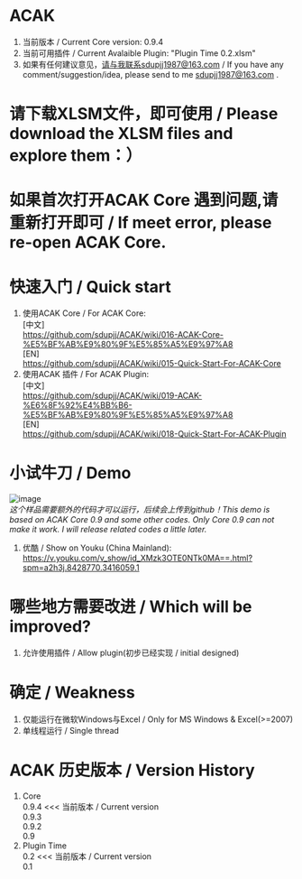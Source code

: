﻿# ACAK
1. 当前版本 / Current Core version: 0.9.4  
2. 当前可用插件 / Current Avalaible Plugin: "Plugin Time 0.2.xlsm"
3. 如果有任何建议意见，请与我联系sdupjj1987@163.com / If you have any comment/suggestion/idea, please send to me sdupjj1987@163.com . 

# 请下载XLSM文件，即可使用 / Please download the XLSM files and explore them：）

# 如果首次打开ACAK Core 遇到问题,请重新打开即可 / If meet error, please re-open ACAK Core.

# 快速入门 / Quick start
1. 使用ACAK Core / For ACAK Core:  
[中文]  
https://github.com/sdupjj/ACAK/wiki/016-ACAK-Core-%E5%BF%AB%E9%80%9F%E5%85%A5%E9%97%A8  
[EN]  
https://github.com/sdupjj/ACAK/wiki/015-Quick-Start-For-ACAK-Core  
2. 使用ACAK 插件 / For ACAK Plugin:  
[中文]  
https://github.com/sdupjj/ACAK/wiki/019-ACAK-%E6%8F%92%E4%BB%B6-%E5%BF%AB%E9%80%9F%E5%85%A5%E9%97%A8  
[EN]  
https://github.com/sdupjj/ACAK/wiki/018-Quick-Start-For-ACAK-Plugin  

# 小试牛刀 / Demo
 ![image](https://github.com/sdupjj/ACAK/blob/master/screenshots/20181224%20DEMO%2001.jpg)  
*这个样品需要额外的代码才可以运行，后续会上传到github！This demo is based on ACAK Core 0.9 and some other codes. Only Core 0.9 can not make it work. I will release related codes a little later.*   
1. 优酷 / Show on Youku (China Mainland):  
https://v.youku.com/v_show/id_XMzk3OTE0NTk0MA==.html?spm=a2h3j.8428770.3416059.1  

# 哪些地方需要改进 / Which will be improved?
1. 允许使用插件 / Allow plugin(初步已经实现 / initial designed)

# 确定 / Weakness
1. 仅能运行在微软Windows与Excel / Only for MS Windows & Excel(>=2007)
2. 单线程运行 / Single thread  

# ACAK 历史版本 / Version History  
1. Core  
0.9.4  <<< 当前版本 / Current version  
0.9.3  
0.9.2  
0.9  
2. Plugin Time  
0.2  <<< 当前版本 / Current version  
0.1